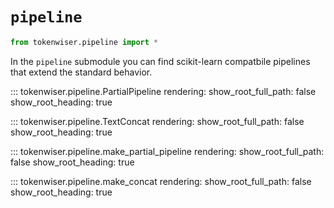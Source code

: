 # `pipeline`

```python
from tokenwiser.pipeline import * 
```

In the `pipeline` submodule you can find scikit-learn compatbile
pipelines that extend the standard behavior. 

::: tokenwiser.pipeline.PartialPipeline
    rendering:
        show_root_full_path: false
        show_root_heading: true

::: tokenwiser.pipeline.TextConcat
    rendering:
        show_root_full_path: false
        show_root_heading: true

::: tokenwiser.pipeline.make_partial_pipeline
    rendering:
        show_root_full_path: false
        show_root_heading: true

::: tokenwiser.pipeline.make_concat
    rendering:
        show_root_full_path: false
        show_root_heading: true
